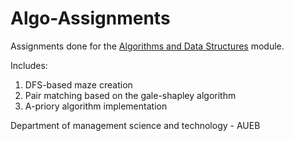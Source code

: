 # Algo-Assignments

Assignments done for the [Algorithms and Data Structures](https://www.dept.aueb.gr/en/dmst/content/algorithms-and-data-structures) module.  

Includes:
1) DFS-based maze creation 
2) Pair matching based on the gale-shapley algorithm 
3) A-priory algorithm implementation

Department of management science and technology - AUEB
